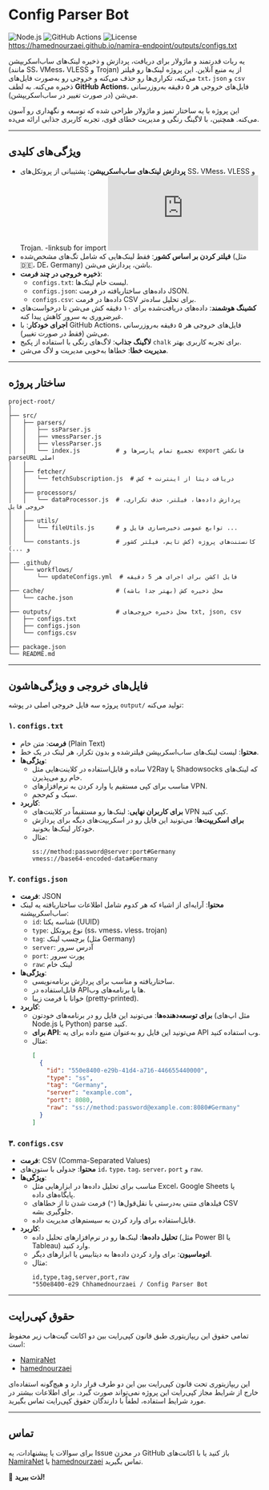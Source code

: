 # Config Parser Bot

![Node.js](https://img.shields.io/badge/Node.js-v18+-green)
![GitHub Actions](https://img.shields.io/badge/GitHub_Actions-Enabled-blue)
![License](https://img.shields.io/badge/License-Custom_Copyright-red)
https://hamednourzaei.github.io/namira-endpoint/outputs/configs.txt

یه ربات قدرتمند و ماژولار برای دریافت، پردازش و ذخیره لینک‌های ساب‌اسکریپشن (مانند SS، VMess، VLESS و Trojan) از یه منبع آنلاین. این پروژه لینک‌ها رو فیلتر می‌کنه، تکراری‌ها رو حذف می‌کنه و خروجی رو به‌صورت فایل‌های `txt`، `json` و `csv` ذخیره می‌کنه. به لطف **GitHub Actions**، فایل‌های خروجی هر ۵ دقیقه به‌روزرسانی می‌شن (در صورت تغییر در ساب‌اسکریپشن).

این پروژه با یه ساختار تمیز و ماژولار طراحی شده که توسعه و نگهداری رو آسون می‌کنه. همچنین، با لاگینگ رنگی و مدیریت خطای قوی، تجربه کاربری جذابی ارائه می‌ده.

---

## ویژگی‌های کلیدی

- **پردازش لینک‌های ساب‌اسکریپشن**: پشتیبانی از پروتکل‌های SS، VMess، VLESS و Trojan.
  -linksub for import ![subscription](https://hamednourzaei.github.io/namira-endpoint/outputs/configs.txt)
- **فیلتر کردن بر اساس کشور**: فقط لینک‌هایی که شامل تگ‌های مشخص‌شده (مثل 🇩🇪، DE، Germany) باشن، پردازش می‌شن.
- **ذخیره خروجی در چند فرمت**:
  - `configs.txt`: لیست خام لینک‌ها.
  - `configs.json`: داده‌های ساختاریافته در فرمت JSON.
  - `configs.csv`: داده‌ها در فرمت CSV برای تحلیل ساده‌تر.
- **کشینگ هوشمند**: داده‌های دریافت‌شده برای ۱۰ دقیقه کش می‌شن تا درخواست‌های غیرضروری به سرور کاهش پیدا کنه.
- **اجرای خودکار**: با GitHub Actions، فایل‌های خروجی هر ۵ دقیقه به‌روزرسانی می‌شن (فقط در صورت تغییر).
- **لاگینگ جذاب**: لاگ‌های رنگی با استفاده از پکیج `chalk` برای تجربه کاربری بهتر.
- **مدیریت خطا**: خطاها به‌خوبی مدیریت و لاگ می‌شن.

---

## ساختار پروژه

```
project-root/
│
├── src/
│   ├── parsers/
│   │   ├── ssParser.js
│   │   ├── vmessParser.js
│   │   ├── vlessParser.js
│   │   └── index.js          # تجمیع تمام پارسرها و export فانکشن parseURL اصلی
│   │
│   ├── fetcher/
│   │   └── fetchSubscription.js  # دریافت دیتا از اینترنت + کش
│   │
│   ├── processors/
│   │   └── dataProcessor.js  # پردازش داده‌ها، فیلتر، حذف تکراری، خروجی فایل
│   │
│   ├── utils/
│   │   └── fileUtils.js      # توابع عمومی ذخیره‌سازی فایل و ...
│   │
│   └── constants.js          # کانستنت‌های پروژه (کش تایم، فیلتر کشور و ...)
│
├── .github/
│   └── workflows/
│       └── updateConfigs.yml  # فایل اکشن برای اجرای هر 5 دقیقه
│
├── cache/                    # محل ذخیره کش (بهتر جدا باشه)
│   └── cache.json
│
├── outputs/                  # محل ذخیره خروجی‌های txt, json, csv
│   ├── configs.txt
│   ├── configs.json
│   └── configs.csv
│
├── package.json
└── README.md
```

---

## فایل‌های خروجی و ویژگی‌هاشون

پروژه سه فایل خروجی اصلی در پوشه `output/` تولید می‌کنه:

### ۱. `configs.txt`

- **فرمت**: متن خام (Plain Text)
- **محتوا**: لیست لینک‌های ساب‌اسکریپشن فیلترشده و بدون تکرار، هر لینک در یک خط.
- **ویژگی‌ها**:
  - ساده و قابل‌استفاده در کلاینت‌هایی مثل V2Ray یا Shadowsocks که لینک‌های خام رو می‌پذیرن.
  - مناسب برای کپی مستقیم یا وارد کردن به نرم‌افزارهای VPN.
  - سبک و کم‌حجم.
- **کاربرد**:
  - **برای کاربران نهایی**: لینک‌ها رو مستقیماً در کلاینت‌های VPN کپی کنید.
  - **برای اسکریپت‌ها**: می‌تونید این فایل رو در اسکریپت‌های دیگه برای پردازش خودکار لینک‌ها بخونید.
  - مثال:
    ```
    ss://method:password@server:port#Germany
    vmess://base64-encoded-data#Germany
    ```

### ۲. `configs.json`

- **فرمت**: JSON
- **محتوا**: آرایه‌ای از اشیاء که هر کدوم شامل اطلاعات ساختاریافته یه لینک ساب‌اسکریپشنه:
  - `id`: شناسه یکتا (UUID)
  - `type`: نوع پروتکل (ss، vmess، vless، trojan)
  - `tag`: برچسب لینک (مثل Germany)
  - `server`: آدرس سرور
  - `port`: پورت سرور
  - `raw`: لینک خام
- **ویژگی‌ها**:
  - ساختاریافته و مناسب برای پردازش برنامه‌نویسی.
  - قابل‌استفاده در APIها یا برنامه‌های وب.
  - خوانا با فرمت زیبا (pretty-printed).
- **کاربرد**:
  - **برای توسعه‌دهنده‌ها**: می‌تونید این فایل رو در برنامه‌های خودتون (مثل اپ‌های Node.js یا Python) parse کنید.
  - **برای API**: می‌تونید این فایل رو به‌عنوان منبع داده برای یه API وب استفاده کنید.
  - مثال:
    ```json
    [
      {
        "id": "550e8400-e29b-41d4-a716-446655440000",
        "type": "ss",
        "tag": "Germany",
        "server": "example.com",
        "port": 8080,
        "raw": "ss://method:password@example.com:8080#Germany"
      }
    ]
    ```

### ۳. `configs.csv`

- **فرمت**: CSV (Comma-Separated Values)
- **محتوا**: جدولی با ستون‌های `id`، `type`، `tag`، `server`، `port` و `raw`.
- **ویژگی‌ها**:
  - مناسب برای تحلیل داده‌ها در ابزارهایی مثل Excel، Google Sheets یا پایگاه‌های داده.
  - فیلدهای متنی به‌درستی با نقل‌قول‌ها (`"`) فرمت شدن تا از خطاهای CSV جلوگیری بشه.
  - قابل‌استفاده برای وارد کردن به سیستم‌های مدیریت داده.
- **کاربرد**:
  - **تحلیل داده‌ها**: لینک‌ها رو در نرم‌افزارهای تحلیل داده (مثل Power BI یا Tableau) وارد کنید.
  - **اتوماسیون**: برای وارد کردن داده‌ها به دیتابیس یا ابزارهای دیگر.
  - مثال:
    ```
    id,type,tag,server,port,raw
    "550e8400-e29 Chhamednourzaei / Config Parser Bot
    ```

---

## حقوق کپی‌رایت

تمامی حقوق این ریپازیتوری طبق قانون کپی‌رایت بین دو اکانت گیت‌هاب زیر محفوظ است:

- [NamiraNet](https://github.com/NamiraNet)
- [hamednourzaei](https://github.com/hamednourzaei)

این ریپازیتوری تحت قانون کپی‌رایت بین این دو طرف قرار دارد و هیچ‌گونه استفاده‌ای خارج از شرایط مجاز کپی‌رایت این پروژه نمی‌تواند صورت گیرد. برای اطلاعات بیشتر در مورد شرایط استفاده، لطفاً با دارندگان حقوق کپی‌رایت تماس بگیرید.

---

## تماس

برای سوالات یا پیشنهادات، یه Issue در مخزن GitHub باز کنید یا با اکانت‌های [NamiraNet](https://github.com/NamiraNet) یا [hamednourzaei](https://github.com/hamednourzaei) تماس بگیرید.

🚀 **لذت ببرید!**
